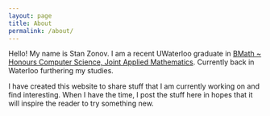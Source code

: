 ```yaml
---
layout: page
title: About
permalink: /about/
---
```


Hello! My name is Stan Zonov. I am a recent UWaterloo graduate in [BMath ~ Honours Computer Science, Joint Applied Mathematics]({{site.url}}/courses/). Currently back in Waterloo furthering my studies.



I have created this website to share stuff that I am currently working on and find interesting. When I have the time, I post the stuff here in hopes that it will inspire the reader to try something new.
